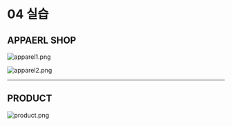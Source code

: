 # 04 실습

## APPAERL SHOP

![apparel1.png](C:\Users\yelki\OneDrive\바탕%20화면\TIL\WEB\Front-End\WEB.assets\apparel1.png)

![apparel2.png](C:\Users\yelki\OneDrive\바탕%20화면\TIL\WEB\Front-End\WEB.assets\apparel2.png)



-------------------------------------------------------

## PRODUCT

![product.png](C:\Users\yelki\OneDrive\바탕%20화면\TIL\WEB\Front-End\WEB.assets\product.png)



